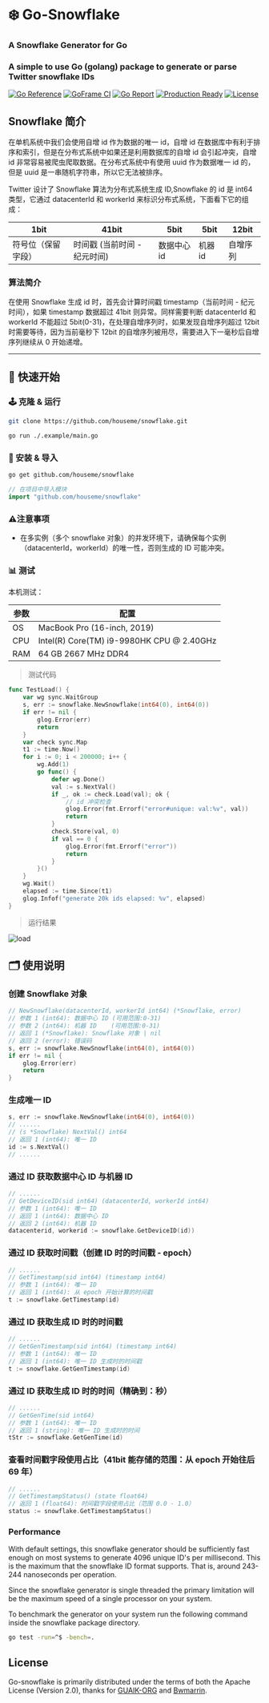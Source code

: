 # ❄️ Go-Snowflake


### A Snowflake Generator for Go
### A simple to use Go (golang) package to generate or parse Twitter snowflake IDs


[![Go Reference](https://pkg.go.dev/badge/github.com/houseme/snowflake.svg)](https://pkg.go.dev/github.com/houseme/snowflake)
[![GoFrame CI](https://github.com/houseme/snowflake/actions/workflows/go.yml/badge.svg)](https://github.com/houseme/snowflake/actions/workflows/gf.yml)
[![Go Report](https://goreportcard.com/badge/github.com/houseme/snowflake?v=1)](https://goreportcard.com/report/github.com/houseme/snowflake)
[![Production Ready](https://img.shields.io/badge/production-ready-blue.svg)](https://github.com/housemecn/snowflake)
[![License](https://img.shields.io/github/license/housemecn/snowflake.svg?style=flat)](https://github.com/housemecn/snowflake)

## Snowflake 简介

在单机系统中我们会使用自增 id 作为数据的唯一 id，自增 id 在数据库中有利于排序和索引，但是在分布式系统中如果还是利用数据库的自增 id 会引起冲突，自增 id 非常容易被爬虫爬取数据。在分布式系统中有使用 uuid 作为数据唯一 id 的，但是 uuid 是一串随机字符串，所以它无法被排序。

Twitter 设计了 Snowflake 算法为分布式系统生成 ID,Snowflake 的 id 是 int64 类型，它通过 datacenterId 和 workerId 来标识分布式系统，下面看下它的组成：

| 1bit      | 41bit             | 5bit    | 5bit  | 12bit |
|-----------|-------------------|---------|-------|-------|
| 符号位（保留字段） | 时间戳 (当前时间 - 纪元时间) | 数据中心 id | 机器 id | 自增序列  |

### 算法简介

在使用 Snowflake 生成 id 时，首先会计算时间戳 timestamp（当前时间 - 纪元时间），如果 timestamp 数据超过 41bit 则异常。同样需要判断 datacenterId 和 workerId 不能超过 5bit(0-31)，在处理自增序列时，如果发现自增序列超过 12bit 时需要等待，因为当前毫秒下 12bit 的自增序列被用尽，需要进入下一毫秒后自增序列继续从 0 开始递增。

---

## 🚀 快速开始

### 🕹 克隆 & 运行

```bash
git clone https://github.com/houseme/snowflake.git

go run ./.example/main.go
```

### 💾 安装 & 导入

```bash
go get github.com/houseme/snowflake
```
```go
// 在项目中导入模块
import "github.com/houseme/snowflake"
```

### ⚠️注意事项

* 在多实例（多个 snowflake 对象）的并发环境下，请确保每个实例（datacenterId，workerId）的唯一性，否则生成的 ID 可能冲突。

### 📊 测试

本机测试：

| 参数 | 配置 |
|---|---|
| OS | MacBook Pro (16-inch, 2019)|
| CPU | Intel(R) Core(TM) i9-9980HK CPU @ 2.40GHz |
| RAM | 64 GB 2667 MHz DDR4 |

> 测试代码

```go
func TestLoad() {
    var wg sync.WaitGroup
    s, err := snowflake.NewSnowflake(int64(0), int64(0))
    if err != nil {
        glog.Error(err)
        return
    }
    var check sync.Map
    t1 := time.Now()
    for i := 0; i < 200000; i++ {
        wg.Add(1)
        go func() {
            defer wg.Done()
            val := s.NextVal()
            if _, ok := check.Load(val); ok {
                // id 冲突检查
                glog.Error(fmt.Errorf("error#unique: val:%v", val))
                return
            }
            check.Store(val, 0)
            if val == 0 {
                glog.Error(fmt.Errorf("error"))
                return
            }
        }()
    }
    wg.Wait()
    elapsed := time.Since(t1)
    glog.Infof("generate 20k ids elapsed: %v", elapsed)
}
```

> 运行结果

![load](https://github.com/houseme/snowflake/raw/main/docs/WX20210314-234124@2x.png)

## 🗂 使用说明

### 创建 Snowflake 对象

```go
// NewSnowflake(datacenterId, workerId int64) (*Snowflake, error)
// 参数 1 (int64): 数据中心 ID (可用范围:0-31)
// 参数 2 (int64): 机器 ID    (可用范围:0-31)
// 返回 1 (*Snowflake): Snowflake 对象 | nil
// 返回 2 (error): 错误码
s, err := snowflake.NewSnowflake(int64(0), int64(0))
if err != nil {
    glog.Error(err)
    return
}
```

### 生成唯一 ID

```go
s, err := snowflake.NewSnowflake(int64(0), int64(0))
// ......
// (s *Snowflake) NextVal() int64
// 返回 1 (int64): 唯一 ID
id := s.NextVal()
// ......
```

### 通过 ID 获取数据中心 ID 与机器 ID

```go
// ......
// GetDeviceID(sid int64) (datacenterId, workerId int64)
// 参数 1 (int64): 唯一 ID
// 返回 1 (int64): 数据中心 ID
// 返回 2 (int64): 机器 ID
datacenterid, workerid := snowflake.GetDeviceID(id))
```

### 通过 ID 获取时间戳（创建 ID 时的时间戳 - epoch）

```go
// ......
// GetTimestamp(sid int64) (timestamp int64)
// 参数 1 (int64): 唯一 ID
// 返回 1 (int64): 从 epoch 开始计算的时间戳
t := snowflake.GetTimestamp(id)
```

### 通过 ID 获取生成 ID 时的时间戳

```go
// ......
// GetGenTimestamp(sid int64) (timestamp int64)
// 参数 1 (int64): 唯一 ID
// 返回 1 (int64): 唯一 ID 生成时的时间戳
t := snowflake.GetGenTimestamp(id)
```

### 通过 ID 获取生成 ID 时的时间（精确到：秒）

```go
// ......
// GetGenTime(sid int64)
// 参数 1 (int64): 唯一 ID
// 返回 1 (string): 唯一 ID 生成时的时间
tStr := snowflake.GetGenTime(id)
```

### 查看时间戳字段使用占比（41bit 能存储的范围：从 epoch 开始往后 69 年）

```go
// ......
// GetTimestampStatus() (state float64)
// 返回 1 (float64): 时间戳字段使用占比（范围 0.0 - 1.0）
status := snowflake.GetTimestampStatus()
```
### Performance

With default settings, this snowflake generator should be sufficiently fast
enough on most systems to generate 4096 unique ID's per millisecond. This is
the maximum that the snowflake ID format supports. That is, around 243-244
nanoseconds per operation.

Since the snowflake generator is single threaded the primary limitation will be
the maximum speed of a single processor on your system.

To benchmark the generator on your system run the following command inside the
snowflake package directory.

```sh
go test -run=^$ -bench=.
```

## License

Go-snowflake is primarily distributed under the terms of both the Apache License (Version 2.0), thanks for [GUAIK-ORG](https://github.com/GUAIK-ORG/go-snowflake) and [Bwmarrin](https://github.com/bwmarrin/snowflake).
